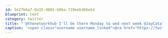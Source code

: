 ```yaml
---
id: 5e27b6a7-0a15-4601-b0ba-719eeb366e5d
blueprint: text
category: twitter
title: "'@thenetworkhub I'll be there Monday to wed next week @JayCatalan"
caption: '<span class="username username_linked">@<a href="https://twitter.com/thenetworkhub" title="The Network Hub">thenetworkhub</a></span> I''ll be there Monday to wed next week <span class="username username_linked">@<a href="https://twitter.com/JayCatalan" title="J Florante Catalan">JayCatalan</a></span>'
---
```


